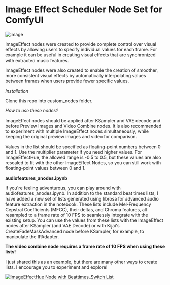 # Image Effect Scheduler Node Set for ComfyUI

![image](https://github.com/hannahunter88/anodes/blob/master/2024-04-21%20092318.png)

ImageEffect nodes were created to provide complete control over visual effects by allowing users to specify individual values for each frame. For example it can be useful in creating visual effects that are synchronized with extracted music features.

ImageEffect nodes were also created to enable the creation of smoother, more consistent visual effects by automatically interpolating values between frames when users provide fewer specific values.

*Installation*

Clone this repo into custom_nodes folder.

*How to use these nodes?*

ImageEffect nodes should be applied after KSampler and VAE decode and before Preview Images and Video Combine nodes. 
It is also recommended to experiment with multiple ImageEffect nodes simultaneously, while keeping the original preview images and video for comparison.

Values in the list should be specified as floating-point numbers between 0 and 1. Use the multiplier parameter if you need higher values. For ImageEffectHue, the allowed range is -0.5 to 0.5, but these values are also rescaled to fit with the other ImageEffect Nodes, so you can still work with floating-point values between 0 and 1.

**audiofeatures_anodes.ipynb**

If you're feeling adventurous, you can play around with audiofeatures_anodes.ipynb. In addition to the standard beat times lists, I have added a new set of lists generated using librosa for advanced audio feature extraction in the notebook. These lists include Mel-Frequency Cepstral Coefficients (MFCC), their deltas, and Chroma features, all resampled to a frame rate of 10 FPS to seamlessly integrate with the existing setup. You can use the values from these lists with the ImageEffect nodes after KSampler (and VAE Decode) or with Kijai's CreateFadeMaskAdvanced node before KSampler, for example, to manipulate the IPAdapter.

**The video combine node requires a frame rate of 10 FPS when using these lists!**

I just shared this as an example, but there are many other ways to create lists. I encourage you to experiment and explore!

[![ImageEffectHue Node with Beattimes_Switch List](https://img.youtube.com/vi/xSIVtJ7xsHY/maxresdefault.jpg)](https://www.youtube.com/watch?v=xSIVtJ7xsHY)
